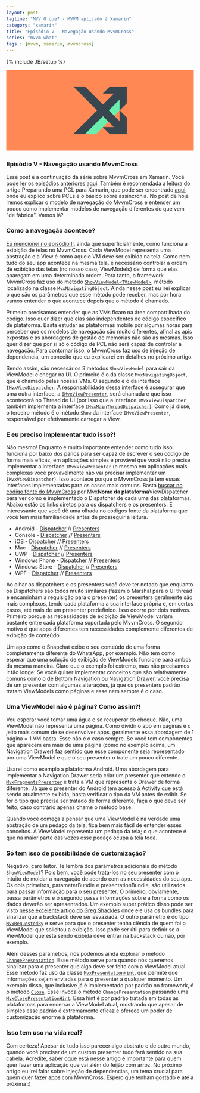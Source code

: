 ```yaml
---
layout: post
tagline: "MVV O que? - MVVM aplicado à Xamarin"
category: "xamarin"
title: "Episódio V - Navegação usando MvvmCross"
series: "mvvm-what"
tags : [mvvm, xamarin, mvvmcross]
---
```

{% include JB/setup %}

![Cover](/assets/covers/mvvmwhat.png)

### Episódio V - Navegação usando MvvmCross

Esse post é a continuação da série sobre MvvmCross em Xamarin. Você pode ler os episódios anteriores [aqui](/xamarin/2016/02/10/index). Também é recomendada a leitura do artigo Preparando uma PCL para Xamarin, que pode ser encontrado [aqui](/xamarin/2016/02/16/index), onde eu explico sobre PCLs e o básico sobre assíncronia. No post de hoje iremos explicar o modelo de navegação do MvvmCross e entender um pouco como implementar modelos de navegação diferentes do que vem "de fábrica". Vamos lá?

### Como a navegação acontece?

[Eu mencionei no episódio II](/xamarin/2016/02/24/episode-II#navegao-presenter-h), ainda que superficialmente, como funciona a exibição de telas no MvvmCross. Cada ViewModel representa uma abstração e a View é como aquele VM deve ser exibida na tela. Como nem tudo do seu app acontece na mesma tela, é necessário controlar a ordem de exibição das telas (no nosso caso, ViewModels) de forma que elas apareçam em uma determinada ordem. Para tanto, o framework MvvmCross faz uso do método [`ShowViewModel<TViewModel>`](https://github.com/MvvmCross/MvvmCross/blob/b2fc5c108a9fc928aafb62081088e552834b980e/MvvmCross/Core/Core/ViewModels/MvxNavigatingObject.cs#L122-L135), método localizado na classe `MvxNavigatingObject`. Ainda nesse post eu irei explicar o que são os parâmetros que esse método pode receber, mas por hora vamos entender o que acontece depois que o método é chamado.

Primeiro precisamos entender que as VMs ficam na área compartilhada do código. Isso quer dizer que elas são independentes de código específico de plataforma. Basta estudar as plataformas mobile por algumas horas para perceber que os modelos de navegação são muito diferentes, afinal as apis expostas e as abordagens de gestão de memórias não são as mesmas. Isso quer dizer que por si só o código de PCL não será capaz de controlar a navegação. Para contornar isso, o MvvmCross faz uso de injeção de dependencia, um conceito que eu explicarei em detalhes no próximo artigo.

Sendo assim, são necessários 3 métodos `ShowViewModel` para sair da ViewModel e chegar na UI. O primeiro é o da classe `MvxNavigatingObject`, que é chamado pelas nossas VMs. O segundo é o da interface [`IMvxViewDispatcher`](https://github.com/MvvmCross/MvvmCross/blob/f7fcf18d960f578b851837f2aaaeb4d0e3b72364/MvvmCross/Core/Core/Views/IMvxViewDispatcher.cs). A responsabilidade dessa interface é assegurar que uma outra interface, a [`IMvxViewPresenter`](https://github.com/MvvmCross/MvvmCross/blob/3c735adc534a5df2d4730e9d58a08f7863c30cee/MvvmCross/Core/Core/Views/IMvxViewPresenter.cs), será chamada e que isso acontecerá no Thread de UI (por isso que a interface `IMvxViewDispatcher` também implementa a interface [`IMvxMainThreadDispatcher`](https://github.com/MvvmCross/MvvmCross/blob/3c735adc534a5df2d4730e9d58a08f7863c30cee/MvvmCross/Platform/Platform/Core/IMvxMainThreadDispatcher.cs)). Como já disse, o terceiro método é o método `Show` da interface `IMvxViewPresenter`, responsável por efetivamente carregar a View.

### E eu preciso implementar tudo isso?!

Não mesmo! Enquanto é muito importante entender como tudo isso funciona por baixo dos panos para ser capaz de escrever o seu código de forma mais eficaz, em aplicações simples é provável que você não precise implementar a interface `IMvxViewPresenter` (e mesmo em aplicações mais complexas você provavelmente não vai precisar implementar um `IMvxViewDispatcher`). Isso acontece porque o MvvmCross já tem essas interfaces implementadas para os casos mais comuns. Basta [buscar no código fonte do MvvmCross](https://github.com/MvvmCross/MvvmCross/search) por Mvx**Nome da plataforma**ViewDispatcher para ver como é implementado o Dispatcher de cada uma das plataformas. Abaixo estão os links diretos para os dispatchers e os presenters. É interessante que você dê uma olhada no códigos fonte da plataforma que você tem mais familiaridade antes de prosseguir a leitura.

- Android - [Dispatcher](https://github.com/MvvmCross/MvvmCross/blob/3c735adc534a5df2d4730e9d58a08f7863c30cee/MvvmCross/Droid/Droid/Views/MvxAndroidViewDispatcher.cs) // [Presenters](https://github.com/MvvmCross/MvvmCross/tree/4.0/MvvmCross/Droid/Shared/Presenter)
- Console - [Dispatcher](https://github.com/MvvmCross/MvvmCross/blob/3c735adc534a5df2d4730e9d58a08f7863c30cee/MvvmCross/Console/Console/Views/MvxConsoleViewDispatcher.cs) // [Presenters](https://github.com/MvvmCross/MvvmCross/tree/3c735adc534a5df2d4730e9d58a08f7863c30cee/MvvmCross/Console/Console/Views)
- iOS - [Dispatcher](https://github.com/MvvmCross/MvvmCross/blob/3c735adc534a5df2d4730e9d58a08f7863c30cee/MvvmCross/iOS/iOS/Views/MvxIosViewDispatcher.cs) // [Presenters](https://github.com/MvvmCross/MvvmCross/tree/3c735adc534a5df2d4730e9d58a08f7863c30cee/MvvmCross/iOS/iOS/Views/Presenters)
- Mac - [Dispatcher](https://github.com/MvvmCross/MvvmCross/blob/3c735adc534a5df2d4730e9d58a08f7863c30cee/MvvmCross/Mac/Mac/Views/MvxMacViewDispatcher.cs) // [Presenters](https://github.com/MvvmCross/MvvmCross/tree/3c735adc534a5df2d4730e9d58a08f7863c30cee/MvvmCross/Mac/Mac/Views/Presenters)
- UWP - [Dispatcher](https://github.com/MvvmCross/MvvmCross/blob/3c735adc534a5df2d4730e9d58a08f7863c30cee/MvvmCross/Windows/WindowsUWP/Views/MvxWindowsViewDispatcher.cs) // [Presenters](https://github.com/MvvmCross/MvvmCross/tree/3c735adc534a5df2d4730e9d58a08f7863c30cee/MvvmCross/Windows/WindowsUWP/Views)
- Windows Phone - [Dispatcher](https://github.com/MvvmCross/MvvmCross/blob/3c735adc534a5df2d4730e9d58a08f7863c30cee/MvvmCross/Windows/WindowsPhone/Views/MvxPhoneViewDispatcher.cs) // [Presenters](https://github.com/MvvmCross/MvvmCross/tree/3c735adc534a5df2d4730e9d58a08f7863c30cee/MvvmCross/Windows/WindowsPhone/Views)
- Windows Store - [Dispatcher](https://github.com/MvvmCross/MvvmCross/blob/3c735adc534a5df2d4730e9d58a08f7863c30cee/MvvmCross/Windows/WindowsStore/Views/MvxStoreViewDispatcher.cs) // [Presenters](https://github.com/MvvmCross/MvvmCross/tree/3c735adc534a5df2d4730e9d58a08f7863c30cee/MvvmCross/Windows/WindowsStore/Views)
- WPF - [Dispatcher](https://github.com/MvvmCross/MvvmCross/blob/3c735adc534a5df2d4730e9d58a08f7863c30cee/MvvmCross/Windows/Wpf/Views/MvxWpfViewDispatcher.cs) // [Presenters](https://github.com/MvvmCross/MvvmCross/tree/3c735adc534a5df2d4730e9d58a08f7863c30cee/MvvmCross/Windows/Wpf/Views)

Ao olhar os dispatchers e os presenters você deve ter notado que enquanto os Dispatchers são todos muito similares (fazem o Marshal para o UI thread e encaminham a requisição para o presenter) os presenters geralmente são mais complexos, tendo cada plataforma a sua interface própria e, em certos casos, até mais de um presenter predefinido. Isso ocorre por dois motivos.  Primeiro porque as necessidades de exibição de ViewModel variam bastante entre cada plataforma suportada pelo MvvmCross. O segundo motivo é que apps diferentes tem necessidades complemente diferentes de exibição de conteúdo. 

Um app como o Snapchat exibe o seu conteúdo de uma forma completamente diferente do WhatsApp, por exemplo. Não tem como esperar que uma solução de exibição de ViewModels funcione para ambos da mesma maneira. Claro que o exemplo foi extremo, mas não precisamos ir tão longe: Se você quiser implementar conceitos que são relativamente comuns como o de [Bottom Navigation](https://www.google.com/design/spec/components/bottom-navigation.html) ou [Navigation Drawer](https://www.google.com/design/spec/patterns/navigation-drawer.html), você precisa de um presenter com algumas alterações, já que os presenters padrão tratam ViewModels como páginas e esse nem sempre é o caso.

### Uma ViewModel não é página? Como assim?!

Vou esperar você tomar uma água e se recuperar do choque. Não, uma ViewModel não representa uma página. Como dividir o app em páginas é o jeito mais comum de se desenvolver apps, geralmente essa abordagem de 1 página = 1 VM basta. Esse não é o caso sempre. Se você tem componentes que aparecem em mais de uma página (como no exemplo acima, um Navigation Drawer) faz sentido que esse componente seja representado por uma ViewModel e que o seu presenter o trate um pouco diferente.

Usarei como exemplo a plataforma Android. Uma abordagem para implementar o Navigation Drawer seria criar um presenter que extende o [`MvxFragmentsPresenter`](https://github.com/MvvmCross/MvvmCross/blob/c6b3976e3025464005adb97df258c959a106d74a/MvvmCross/Droid/Shared/Presenter/MvxFragmentsPresenter.cs) e trata a VM que representa o Drawer de forma diferente. Já que o presenter do Android tem acesso à Activity que está sendo atualmente exibida, basta verificar o tipo da VM antes de exibir. Se for o tipo que precisa ser tratado de forma diferente, faça o que deve ser feito, caso contrário apenas chame o método base.

Quando você começa a pensar que uma ViewModel é na verdade uma abstração de um pedaço da tela, fica bem mais fácil de entender esses conceitos. A ViewModel representa um pedaço da tela; o que acontece é que na maior parte das vezes esse pedaço ocupa a tela toda.

### Só tem isso de possibilidade de customização?

Negativo, caro leitor. Te lembra dos parâmetros adicionais do método `ShowViewModel`? Pois bem, você pode trata-los no seu presenter com o intuito de moldar a navegação de acordo com as necessidades do seu app. Os dois primeiros, parameterBundle e presentationBundle, são utilizados para passar informação para o seu presenter. O primeiro, obviamente, passa parâmetros e o segundo passa informações sobre a forma como os dados deverão ser apresentados. Um exemplo super prático disso pode ser visto [nesse excelente artigo do Greg Shackles](http://gregshackles.com/presenters-in-mvvmcross-manipulating-the-back-stack/) onde ele usa os bundles para sinalizar que a backstack deve ser esvaziada. O outro parâmetro é do tipo [`MvxRequestedBy`](https://github.com/MvvmCross/MvvmCross/blob/3c735adc534a5df2d4730e9d58a08f7863c30cee/MvvmCross/Core/Core/ViewModels/MvxRequestedBy.cs) e serve para que o presenter tenha ciência de quem foi o ViewModel que solicitou a exibição. Isso pode ser útil para definir se a ViewModel que está sendo exibida deve entrar na backstack ou não, por exemplo.

Além desses parâmetros, nós podemos ainda explorar o método [`ChangePresentation`](https://github.com/MvvmCross/MvvmCross/blob/b2fc5c108a9fc928aafb62081088e552834b980e/MvvmCross/Core/Core/ViewModels/MvxNavigatingObject.cs#L27-L35). Esse método serve para quando nós queremos sinalizar para o presenter que algo deve ser feito com a ViewModel atual. Esse método faz uso da classe [`MvxPresentationHint`](https://github.com/MvvmCross/MvvmCross/blob/3c735adc534a5df2d4730e9d58a08f7863c30cee/MvvmCross/Core/Core/ViewModels/MvxPresentationHint.cs), que permite que informações sejam enviadas para o presenter a qualquer momento. Um exemplo disso, que inclusive já é implementado por padrão no framework, é o método [`Close`](https://github.com/MvvmCross/MvvmCross/blob/b2fc5c108a9fc928aafb62081088e552834b980e/MvvmCross/Core/Core/ViewModels/MvxNavigatingObject.cs#L22-L25). Esse invoca o método `ChangePresentation` passando uma [`MvxClosePresentationHint`](https://github.com/MvvmCross/MvvmCross/blob/3c735adc534a5df2d4730e9d58a08f7863c30cee/MvvmCross/Core/Core/ViewModels/MvxClosePresentationHint.cs). Essa hint é por padrão tratada em todas as plataformas para encerrar a ViewModel atual, mostrando que apesar de simples esse padrão é extremamente eficaz e oferece um poder de customização enorme à plataforma.

### Isso tem uso na vida real?

Com certeza! Apesar de tudo isso parecer algo abstrato e de outro mundo, quando você precisar de um custom presenter tudo fará sentido na sua cabela. Acredite, saber oque está nesse artigo é importante para quem quer fazer uma aplicação que vai além do feijão com arroz. No próximo artigo eu irei falar sobre injeção de dependencias, um tema crucial para quem quer fazer apps com MvvmCross. Espero que tenham gostado e até a próxima :)